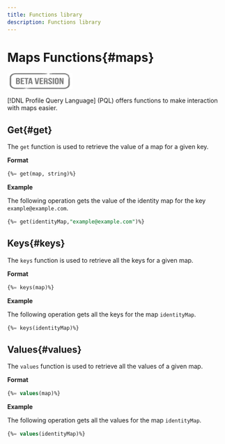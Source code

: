 ```yaml
---
title: Functions library
description: Functions library
---
```

# Maps Functions{#maps}

![](../../assets/do-not-localize/badge.png)

[!DNL Profile Query Language] (PQL) offers functions to make interaction with maps easier. 

## Get{#get}

The `get` function is used to retrieve the value of a map for a given key.

**Format**

```sql
{%= get(map, string)%}
```

**Example**

The following operation gets the value of the identity map for the key `example@example.com`.

```sql
{%= get(identityMap,"example@example.com")%}
```

## Keys{#keys}

The `keys` function is used to retrieve all the keys for a given map.

**Format**

```sql
{%= keys(map)%}
```

**Example**

The following operation gets all the keys for the map `identityMap`.

```sql
{%= keys(identityMap)%}
```

## Values{#values}

The `values` function is used to retrieve all the values of a given map.

**Format**

```sql
{%= values(map)%}
```

**Example**

The following operation gets all the values for the map `identityMap`.

```sql
{%= values(identityMap)%}
```

